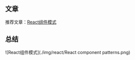## 文章

推荐文章：[React组件模式](https://mp.weixin.qq.com/s/WRAv9Tjw__3KUWt4glg9ng)

## 总结

![React组件模式](./img/react/React component patterns.png)